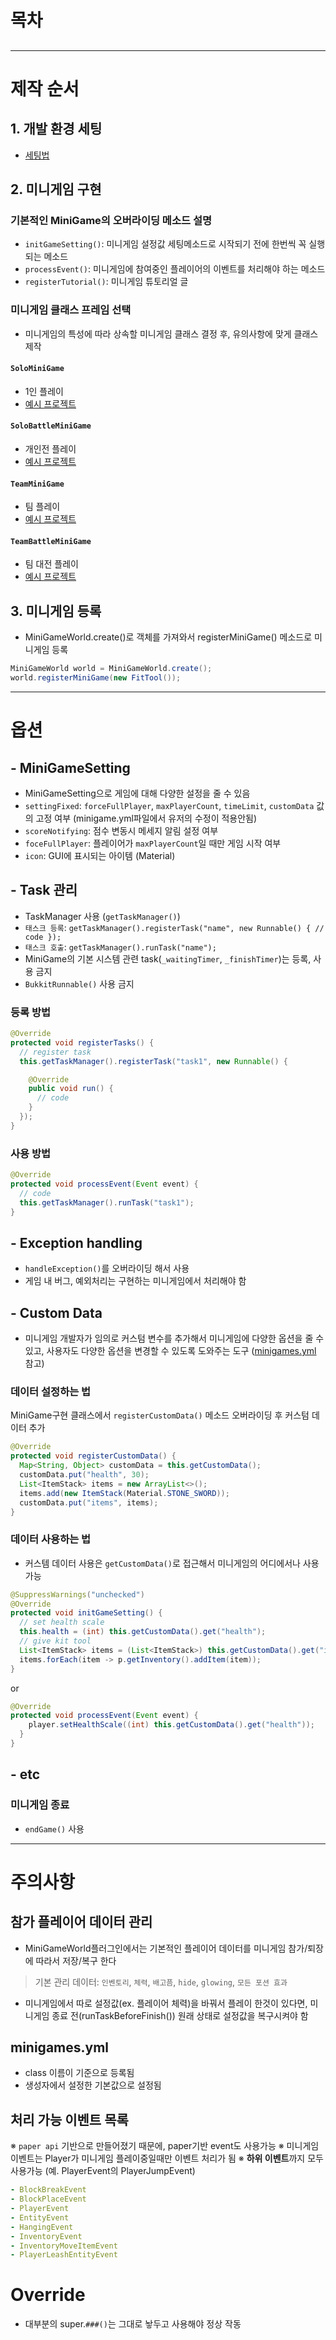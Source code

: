 # 목차
## []()

---

# 제작 순서
## 1. 개발 환경 세팅
- [세팅법](https://github.com/worldbiomusic/MiniGameWorld/blob/main/resources/userWiki/makingMiniGameWiki.md#%ED%99%98%EA%B2%BD-%EC%84%B8%ED%8C%85-%EB%B0%A9%EB%B2%95)



## 2. 미니게임 구현
### 기본적인 MiniGame의 오버라이딩 메소드 설명
- `initGameSetting()`: 미니게임 설정값 세팅메소드로 시작되기 전에 한번씩 꼭 실행되는 메소드
- `processEvent()`: 미니게임에 참여중인 플레이어의 이벤트를 처리해야 하는 메소드
- `registerTutorial()`: 미니게임 튜토리얼 글

### 미니게임 클래스 프레임 선택
- 미니게임의 특성에 따라 상속할 미니게임 클래스 결정 후, 유의사항에 맞게 클래스 제작 
#### `SoloMiniGame`
- 1인 플레이
- [예시 프로젝트]()


#### `SoloBattleMiniGame`
- 개인전 플레이
- [예시 프로젝트]()


#### `TeamMiniGame`
- 팀 플레이
- [예시 프로젝트]()


#### `TeamBattleMiniGame`
- 팀 대전 플레이
- [예시 프로젝트]()



## 3. 미니게임 등록
- MiniGameWorld.create()로 객체를 가져와서 registerMiniGame() 메소드로 미니게임 등록
```java
MiniGameWorld world = MiniGameWorld.create();
world.registerMiniGame(new FitTool());
```

---

# 옵션
## - MiniGameSetting
- MiniGameSetting으로 게임에 대해 다양한 설정을 줄 수 있음
- `settingFixed`: `forceFullPlayer`, `maxPlayerCount`, `timeLimit`, `customData` 값의 고정 여부 (minigame.yml파일에서 유저의 수정이 적용안됨)
- `scoreNotifying`: 점수 변동시 메세지 알림 설정 여부
- `foceFullPlayer`: 플레이어가 `maxPlayerCount`일 때만 게임 시작 여부
- `icon`: GUI에 표시되는 아이템 (Material)

## - Task 관리
- TaskManager 사용 (`getTaskManager()`)
- `태스크 등록`: `getTaskManager().registerTask("name", new Runnable() { // code });`
- `태스크 호출`: `getTaskManager().runTask("name");`
- MiniGame의 기본 시스템 관련 task(`_waitingTimer`, `_finishTimer`)는 등록, 사용 금지
- `BukkitRunnable()` 사용 금지
### 등록 방법
```java
@Override
protected void registerTasks() {
  // register task
  this.getTaskManager().registerTask("task1", new Runnable() {

    @Override
    public void run() {
      // code
    }
  });
}
```
### 사용 방법
```java
@Override
protected void processEvent(Event event) {
  // code
  this.getTaskManager().runTask("task1");
}
```



## - Exception handling
- `handleException()`를 오버라이딩 해서 사용
- 게임 내 버그, 예외처리는 구현하는 미니게임에서 처리해야 함



## - Custom Data
- 미니게임 개발자가 임의로 커스텀 변수를 추가해서 미니게임에 다양한 옵션을 줄 수 있고, 사용자도 다양한 옵션을 변경할 수 있도록 도와주는 도구 ([minigames.yml](playingMiniGameWiki.md#minigamesyml) 참고)
### 데이터 설정하는 법
MiniGame구현 클래스에서 `registerCustomData()` 메소드 오버라이딩 후 커스텀 데이터 추가
```java
@Override
protected void registerCustomData() {
  Map<String, Object> customData = this.getCustomData();
  customData.put("health", 30);
  List<ItemStack> items = new ArrayList<>();
  items.add(new ItemStack(Material.STONE_SWORD));
  customData.put("items", items);
}
```
### 데이터 사용하는 법
- 커스템 데이터 사용은 `getCustomData()`로 접근해서 미니게임의 어디에서나 사용 가능
```java
@SuppressWarnings("unchecked")
@Override
protected void initGameSetting() {
  // set health scale
  this.health = (int) this.getCustomData().get("health");
  // give kit tool
  List<ItemStack> items = (List<ItemStack>) this.getCustomData().get("items");
  items.forEach(item -> p.getInventory().addItem(item));
}
```
or
```java
@Override
protected void processEvent(Event event) {
    player.setHealthScale((int) this.getCustomData().get("health"));
  }
}
```


## - etc
### 미니게임 종료
- `endGame()` 사용

---

# 주의사항
## 참가 플레이어 데이터 관리
- MiniGameWorld플러그인에서는 기본적인 플레이어 데이터를 미니게임 참가/퇴장에 따라서 저장/복구 한다
> 기본 관리 데이터: `인벤토리`, `체력`, `배고픔`, `hide`, `glowing`, `모든 포션 효과`
- 미니게임에서 따로 설정값(ex. 플레이어 체력)을 바꿔서 플레이 한것이 있다면, 미니게임 종료 전(runTaskBeforeFinish()) 원래 상태로 설정값을 복구시켜야 함

## minigames.yml
- class 이름이 기준으로 등록됨
- 생성자에서 설정한 기본값으로 설정됨

## 처리 가능 이벤트 목록
※ `paper api` 기반으로 만들어졌기 때문에, paper기반 event도 사용가능
※ 미니게임 이벤트는 Player가 미니게임 플레이중일때만 이벤트 처리가 됨
※ **하위 이벤트**까지 모두 사용가능 (예. PlayerEvent의 PlayerJumpEvent)
```yaml
- BlockBreakEvent
- BlockPlaceEvent
- PlayerEvent
- EntityEvent
- HangingEvent
- InventoryEvent
- InventoryMoveItemEvent
- PlayerLeashEntityEvent
```

# Override
- 대부분의 super.`###()`는 그대로 놯두고 사용해야 정상 작동
